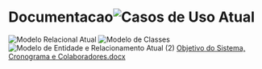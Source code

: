 # Documentacao![Casos de Uso Atual](https://user-images.githubusercontent.com/89425852/145085743-fcae93fc-63e9-4972-be8a-4d497ccbdfff.png)
![Modelo Relacional Atual](https://user-images.githubusercontent.com/89425852/145085787-a8408a7e-66b3-4a7a-8004-466798fc5708.png)
![Modelo de Classes](https://user-images.githubusercontent.com/89425852/145085818-945afeea-0b74-485c-b86b-724cf840016e.png)
![Modelo de Entidade e Relacionamento Atual (2)](https://user-images.githubusercontent.com/89425852/145087246-7c8b98e8-5c5c-4727-972b-1c4584b3dd78.png)
[Objetivo do Sistema, Cronograma e Colaboradores.docx](https://github.com/matteorussobr-gmail-bom/Documentacao/files/7670800/Objetivo.do.Sistema.Cronograma.e.Colaboradores.docx)
